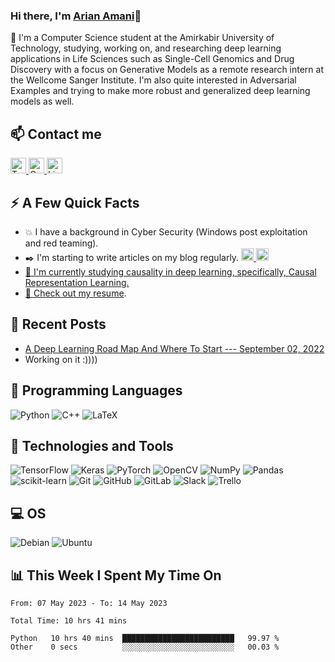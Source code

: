 <!--
**ArianAmani/ArianAmani** is a ✨ _special_ ✨ repository because its `README.md` (this file) appears on your GitHub profile.

Here are some ideas to get you started:

- 🔭 I’m currently working on ...
- 🌱 I’m currently learning ...
- 👯 I’m looking to collaborate on ...
- 🤔 I’m looking for help with ...
- 💬 Ask me about ...
- 📫 How to reach me: ...
- 😄 Pronouns: ...
- ⚡ Fun fact: ...
-->


### Hi there, I'm [Arian Amani](https://ArianAmani.github.io)👋

:speech_balloon: I'm a Computer Science student at the Amirkabir University of Technology, studying, working on, and researching deep learning applications in Life Sciences such as Single-Cell Genomics and Drug Discovery with a focus on Generative Models as a remote research intern at the Wellcome Sanger Institute. I'm also quite interested in Adversarial Examples and trying to make more robust and generalized deep learning models as well.

## :mailbox: Contact me
<p align="left"> 
<a href="https://twitter.com/ArianAmaani" target="_blank"> <img src="https://img.shields.io/badge/Twitter-282C34?logo=twitter" alt="Twitter logo" title="Twitter" height="25" /> 
</a>
<a href="mailto:ArianAmaani@gmail.com"> <img src="https://img.shields.io/badge/Gmail-282C34?logo=gmail" alt="Gmail logo" title="Gmail" height="25" />
</a>
<a href="https://www.linkedin.com/in/arianamani/" target="_blank"> <img src="https://img.shields.io/badge/LinkedIn-282C34?style=for-the-badge&logo=linkedin&logoColor=blue" alt="LinkedIn logo" title="LinkedIn" height="25" /> 
</a> 
</p>

## :zap: A Few Quick Facts
* :boom: I have a background in Cyber Security (Windows post exploitation and red teaming).
* :black_nib: I'm starting to write articles on my blog regularly. <a href="https://medium.com/@ArianAmani"> <img src="https://img.shields.io/badge/Medium-282C34?logo=medium" alt="Medium logo" title="Medium" height="20" /> </a> <a href="https://arianamani.github.io/year-archive/"> <img src="https://img.shields.io/website?down_color=lightgrey&down_message=offline&up_color=blue&up_message=Blog&url=https%3A%2F%2Farianamani.github.io%2Fyear-archive%2F" alt="Blog logo" title="Blog" height="20" /> 
* 🌱 I'm currently studying causality in deep learning, specifically, Causal Representation Learning.
* :orange_book: Check out my [resume](https://arianamani.github.io/files/Arian_Amani_CV.pdf).

## :memo: Recent Posts
* [A Deep Learning Road Map And Where To Start --- September 02, 2022](https://arianamani.github.io/posts/2022/09/DL-Roadmap/)
* Working on it :))))

## :floppy_disk: Programming Languages
![Python](https://img.shields.io/badge/python-3670A0?style=for-the-badge&logo=python&logoColor=ffdd54) ![C++](https://img.shields.io/badge/c++-%2300599C.svg?style=for-the-badge&logo=c%2B%2B&logoColor=white) ![LaTeX](https://img.shields.io/badge/latex-%23008080.svg?style=for-the-badge&logo=latex&logoColor=white)  
## :rocket: Technologies and Tools
![TensorFlow](https://img.shields.io/badge/TensorFlow-%23FF6F00.svg?style=for-the-badge&logo=TensorFlow&logoColor=white) ![Keras](https://img.shields.io/badge/Keras-%23D00000.svg?style=for-the-badge&logo=Keras&logoColor=white) ![PyTorch](https://img.shields.io/badge/PyTorch-%23EE4C2C.svg?style=for-the-badge&logo=PyTorch&logoColor=white) ![OpenCV](https://img.shields.io/badge/opencv-%23white.svg?style=for-the-badge&logo=opencv&logoColor=white) ![NumPy](https://img.shields.io/badge/numpy-%23013243.svg?style=for-the-badge&logo=numpy&logoColor=white) ![Pandas](https://img.shields.io/badge/pandas-%23150458.svg?style=for-the-badge&logo=pandas&logoColor=white) ![scikit-learn](https://img.shields.io/badge/scikit--learn-%23F7931E.svg?style=for-the-badge&logo=scikit-learn&logoColor=white) ![Git](https://img.shields.io/badge/git-%23F05033.svg?style=for-the-badge&logo=git&logoColor=white) ![GitHub](https://img.shields.io/badge/github-%23121011.svg?style=for-the-badge&logo=github&logoColor=white) ![GitLab](https://img.shields.io/badge/gitlab-%23181717.svg?style=for-the-badge&logo=gitlab&logoColor=white) ![Slack](https://img.shields.io/badge/Slack-4A154B?style=for-the-badge&logo=slack&logoColor=white) ![Trello](https://img.shields.io/badge/Trello-%23026AA7.svg?style=for-the-badge&logo=Trello&logoColor=white)

## :computer: OS
![Debian](https://img.shields.io/badge/Debian-D70A53?style=for-the-badge&logo=debian&logoColor=white) ![Ubuntu](https://img.shields.io/badge/Ubuntu-E95420?style=for-the-badge&logo=ubuntu&logoColor=white) 

## :bar_chart: This Week I Spent My Time On
<!--START_SECTION:waka-->

```text
From: 07 May 2023 - To: 14 May 2023

Total Time: 10 hrs 41 mins

Python   10 hrs 40 mins  █████████████████████████   99.97 %
Other    0 secs          ░░░░░░░░░░░░░░░░░░░░░░░░░   00.03 %
```

<!--END_SECTION:waka-->
